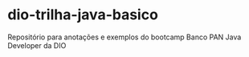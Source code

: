 # dio-trilha-java-basico
Repositório para anotações e exemplos do bootcamp Banco PAN Java Developer da DIO
